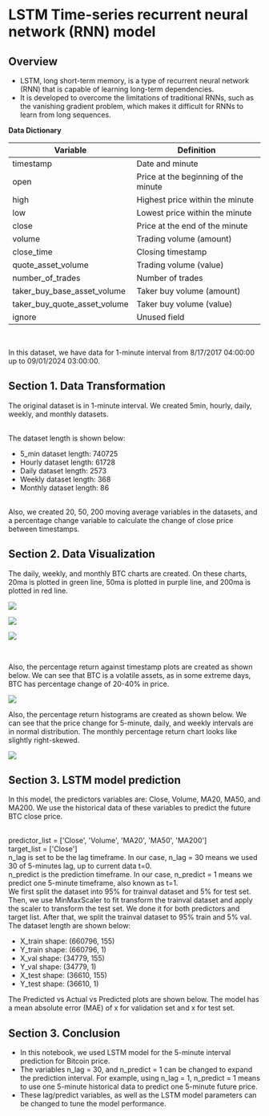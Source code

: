 # LSTM Time-series recurrent neural network (RNN) model

## Overview

- LSTM, long short-term memory, is a type of recurrent neural network (RNN) that is capable of learning long-term dependencies.
- It is developed to overcome the limitations of traditional RNNs, such as the vanishing gradient problem, which makes it difficult for RNNs to learn from long sequences.

**Data Dictionary**

| Variable | Definition |
| --- | --- |
| timestamp | Date and minute |
| open | Price at the beginning of the minute |
| high | Highest price within the minute |
| low | Lowest price within the minute |
| close | Price at the end of the minute |
| volume| Trading volume (amount) |
| close_time | Closing timestamp |
| quote_asset_volume| Trading volume (value) |
| number_of_trades | Number of trades |
| taker_buy_base_asset_volume| Taker buy volume (amount) |
| taker_buy_quote_asset_volume | Taker buy volume (value) |
| ignore | Unused field |

</br>

In this dataset, we have data for 1-minute interval from 8/17/2017 04:00:00 up to 09/01/2024 03:00:00.

## Section 1. Data Transformation

The original dataset is in 1-minute interval. We created 5min, hourly, daily, weekly, and monthly datasets.

</br>
The dataset length is shown below:

- 5_min dataset length: 740725
- Hourly dataset length: 61728
- Daily dataset length: 2573
- Weekly dataset length: 368
- Monthly dataset length: 86

</br>
Also, we created 20, 50, 200 moving average variables in the datasets, and a percentage change variable to calculate the change of close price between timestamps.

</br>

## Section 2. Data Visualization

The daily, weekly, and monthly BTC charts are created. On these charts, 20ma is plotted in green line, 50ma is plotted in purple line, and 200ma is plotted in red line. 

![](daily_price.png)

![](weekly_price.png)

![](monthly_price.png)

</br>

Also, the percentage return against timestamp plots are created as shown below. We can see that BTC is a volatile assets, as in some extreme days, BTC has percentage change of 20-40% in price.

![](percentage_return_vs_timestamp.png)

Also, the percentage return histograms are created as shown below. We can see that the price change for 5-minute, daily, and weekly intervals are in normal distribution. The monthly percentage return chart looks like slightly right-skewed.

![](percentage_change_histogram.png)

## Section 3. LSTM model prediction

In this model, the predictors variables are: Close, Volume, MA20, MA50, and MA200. We use the historical data of these variables to predict the future BTC close price.

</br>
predictor_list = ['Close', 'Volume', 'MA20', 'MA50', 'MA200']

</br>
target_list = ['Close']

</br>
n_lag is set to be the lag timeframe. In our case, n_lag = 30 means we used 30 of 5-minutes lag, up to current data t=0. 

</br>
n_predict is the prediction timeframe. In our case, n_predict = 1 means we predict one 5-minute timeframe, also known as t=1.

</br>
We first split the dataset into 95% for trainval dataset and 5% for test set. Then, we use MinMaxScaler to fit transform the trainval dataset and apply the scaler to transform the test set. We done it for both predictors and target list.
After that, we split the trainval dataset to 95% train and 5% val. The dataset length are shown below:

- X_train shape: (660796, 155)
- Y_train shape: (660796, 1)
- X_val shape: (34779, 155)
- Y_val shape: (34779, 1)
- X_test shape: (36610, 155)
- Y_test shape: (36610, 1)

The Predicted vs Actual vs Predicted plots are shown below. The model has a mean absolute error (MAE) of x for validation set and x for test set.

## Section 3. Conclusion

- In this notebook, we used LSTM model for the 5-minute interval prediction for Bitcoin price.
- The variables n_lag = 30, and n_predict = 1 can be changed to expand the prediction interval. For example, using n_lag = 1, n_predict = 1 means to use one 5-minute historical data to predict one 5-minute future price.
- These lag/predict variables, as well as the LSTM model parameters can be changed to tune the model performance.
